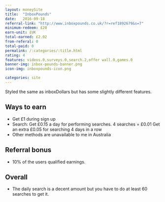 ```yaml
---
layout: moneySite
title:  "InboxPounds"
date:   2016-09-18
referral-link: "http://www.inboxpounds.co.uk/?r=ref1892679&s=7"
minimum-redeem: £20
earn-unit: £UK
total-earned: £2.02
from-referal: 0
total-paid: 0
permalink: /:categories/:title.html
rating: 4
features: videos.0,surveys.0,search.2,offer wall.0,games.0
banner-img: inbox-pounds-banner.png
icon-img: inboxpounds-icon.png

categories: site
---
```


Styled the same as inboxDollars but has some slightly different features.


Ways to earn
---

* Get £1 during sign up
* Search: Get £0.15 a day for performing searches. 4 searches = £0.01 Get an extra £0.05 for searching 4 days in a row
* Other methods are unavailable to me in Australia


Referral bonus
--------

* 10% of the users qualified earnings.


Overall
-------

* The daily search is a decent amount but you have to do at least 60 searches to get it.




